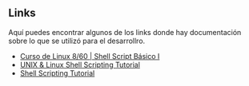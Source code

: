 ## Links

Aquí puedes encontrar algunos de los links donde hay documentación sobre lo que se utilizó para el desarrollro.

* [Curso de Linux 8/60 | Shell Script Básico I](https://www.proyectobyte.com/linux-es/curso-de-linux-860-shell-script-basico-i)
* [UNIX & Linux Shell Scripting Tutorial](http://www.dreamsyssoft.com/unix-shell-scripting/tutorial.php)
* [Shell Scripting Tutorial](https://www.shellscript.sh)
